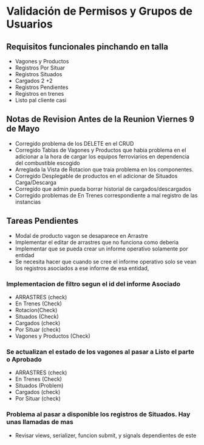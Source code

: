 # Validación de Permisos y Grupos de Usuarios

## Requisitos funcionales pinchando en talla

- Vagones y Productos
- Registros Por Situar
- Registros Situados
- Cargados 2 +2
- Registros Pendientes
- Registros en trenes
- Listo pal cliente casi

## Notas de Revision Antes de la Reunion Viernes 9 de Mayo

- Corregido problema de los DELETE en el CRUD
- Corregido Tablas de Vagones y Productos que habia problema en el adicionar a la hora de cargar los equipos ferroviarios en dependencia del combustible escogido
- Arreglada la Vista de Rotacion que traia problema en los componentes.
- Corregido Desplegable de productos en el adicionar de Situados Carga/Descarga
- Corregido que admin pueda borrar historial de cargados/descargados
- Corregido problemas de En Trenes correspondiente a mal registro de las instancias

## Tareas Pendientes

- Modal de producto vagon se desaparece en Arrastre
- Implementar el editar de arrastres que no funciona como deberia
- Implementar que se pueda crear un informe operativo solamente por entidad
- Se necesita hacer que cuando se cree el informe operativo solo se vean los registros asociados a ese informe de esa entidad,

### Implementacion de filtro segun el id del informe Asociado

- ARRASTRES (check)
- En Trenes (Check)
- Rotacion(Check)
- Situados (Check)
- Cargados (check)
- Por Situar (check)
- Vagones y Productos (Check)

### Se actualizan el estado de los vagones al pasar a Listo el parte o Aprobado

- ARRASTRES (check)
- En Trenes (Check)
- Situados (Problem)
- Cargados (check)
- Por Situar (check)

### Problema al pasar a disponible los registros de Situados. Hay unas llamadas de mas

- Revisar views, serializer, funcion submit, y signals dependientes de este
